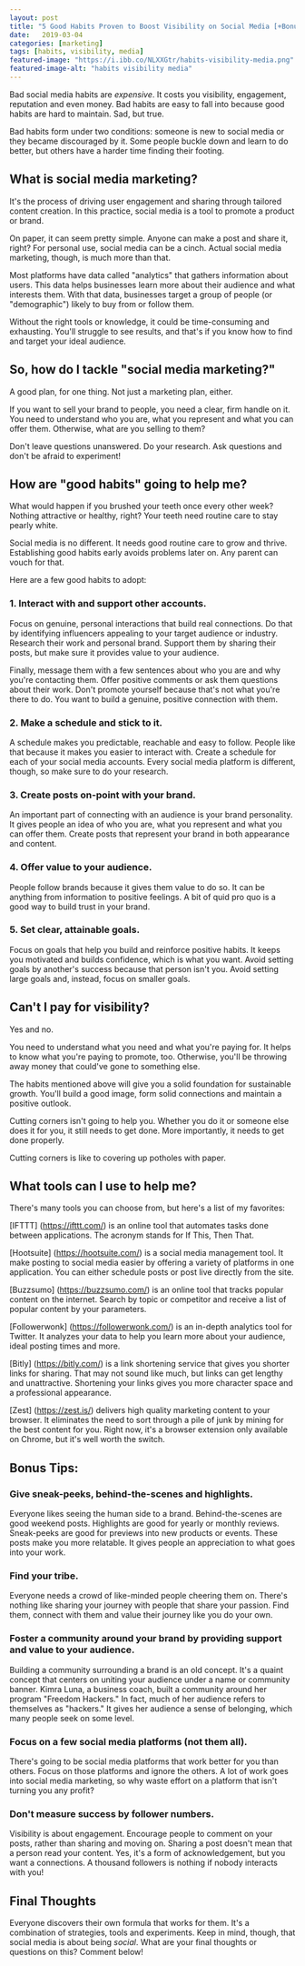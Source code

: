 ```yaml
---
layout: post
title: "5 Good Habits Proven to Boost Visibility on Social Media [+Bonus Tips]"
date:   2019-03-04
categories: [marketing]
tags: [habits, visibility, media]
featured-image: "https://i.ibb.co/NLXXGtr/habits-visibility-media.png"
featured-image-alt: "habits visibility media"
---
```


Bad social media habits are *expensive*. It costs you visibility, engagement, reputation and even money. Bad habits are easy to fall into because good habits are hard to maintain. Sad, but true. 

Bad habits form under two conditions: someone is new to social media or they became discouraged by it. Some people buckle down and learn to do better, but others have a harder time finding their footing.

## What is social media marketing?

It's the process of driving user engagement and sharing through tailored content creation. In this practice, social media is a tool to promote a product or brand. 

On paper, it can seem pretty simple. Anyone can make a post and share it, right? For personal use, social media can be a cinch. Actual social media marketing, though, is much more than that. 

Most platforms have data called "analytics" that gathers information about users. This data helps businesses learn more about their audience and what interests them. With that data, businesses target a group of people (or "demographic") likely to buy from or follow them.

Without the right tools or knowledge, it could be time-consuming and exhausting. You'll struggle to see results, and that's if you know how to find and target your ideal audience. 

## So, how do I tackle "social media marketing?"

A good plan, for one thing. Not just a marketing plan, either. 

If you want to sell your brand to people, you need a clear, firm handle on it. You need to understand who you are, what you represent and what you can offer them. Otherwise, what are you selling to them?

Don't leave questions unanswered. Do your research. Ask questions and don't be afraid to experiment!

## How are "good habits" going to help me?

What would happen if you brushed your teeth once every other week? Nothing attractive or healthy, right? Your teeth need routine care to stay pearly white. 

Social media is no different. It needs good routine care to grow and thrive. Establishing good habits early avoids problems later on. Any parent can vouch for that. 

Here are a few good habits to adopt: 

### 1. Interact with and support other accounts.

Focus on genuine, personal interactions that build real connections. Do that by identifying influencers appealing to your target audience or industry. Research their work and personal brand. Support them by sharing their posts, but make sure it provides value to your audience.

Finally, message them with a few sentences about who you are and why you're contacting them. Offer positive comments or ask them questions about their work. Don't promote yourself because that's not what you're there to do. You want to build a genuine, positive connection with them. 

### 2. Make a schedule and stick to it.

A schedule makes you predictable, reachable and easy to follow. People like that because it makes you easier to interact with. Create a schedule for each of your social media accounts. Every social media platform is different, though, so make sure to do your research.

### 3. Create posts on-point with your brand.

An important part of connecting with an audience is your brand personality. It gives people an idea of who you are, what you represent and what you can offer them. Create posts that represent your brand in both appearance and content.

### 4. Offer value to your audience. 

People follow brands because it gives them value to do so. It can be anything from information to positive feelings. A bit of quid pro quo is a good way to build trust in your brand.

### 5. Set clear, attainable goals.

Focus on goals that help you build and reinforce positive habits. It keeps you motivated and builds confidence, which is what you want. Avoid setting goals by another's success because that person isn't you. Avoid setting large goals and, instead, focus on smaller goals. 

## Can't I pay for visibility?

Yes and no. 

You need to understand what you need and what you're paying for. It helps to know what you're paying to promote, too. Otherwise, you'll be throwing away money that could've gone to something else. 

The habits mentioned above will give you a solid foundation for sustainable growth. You'll build a good image, form solid connections and maintain a positive outlook. 

Cutting corners isn't going to help you. Whether you do it or someone else does it for you, it still needs to get done. More importantly, it needs to get done properly. 

Cutting corners is like to covering up potholes with paper.

## What tools can I use to help me?

There's many tools you can choose from, but here's a list of my favorites: 

[IFTTT] (https://ifttt.com/) is an online tool that automates tasks done between applications. The acronym stands for If This, Then That. 

[Hootsuite] (https://hootsuite.com/) is a social media management tool. It make posting to social media easier by offering a variety of platforms in one application. You can either schedule posts or post live directly from the site.

[Buzzsumo] (https://buzzsumo.com/) is an online tool that tracks popular content on the internet. Search by topic or competitor and receive a list of popular content by your parameters. 

[Followerwonk] (https://followerwonk.com/) is an in-depth analytics tool for Twitter. It analyzes your data to help you learn more about your audience, ideal posting times and more.

[Bitly] (https://bitly.com/) is a link shortening service that gives you shorter links for sharing. That may not sound like much, but links can get lengthy and unattractive. Shortening your links gives you more character space and a professional appearance.

[Zest] (https://zest.is/) delivers high quality marketing content to your browser. It eliminates the need to sort through a pile of junk by mining for the best content for you. Right now, it's a browser extension only available on Chrome, but it's well worth the switch.

## Bonus Tips: 

### Give sneak-peeks, behind-the-scenes and highlights.

Everyone likes seeing the human side to a brand. Behind-the-scenes are good weekend posts. Highlights are good for yearly or monthly reviews. Sneak-peeks are good for previews into new products or events. These posts make you more relatable. It gives people an appreciation to what goes into your work.

### Find your tribe.

Everyone needs a crowd of like-minded people cheering them on. There's nothing like sharing your journey with people that share your passion. Find them, connect with them and value their journey like you do your own.

### Foster a community around your brand by providing support and value to your audience.

Building a community surrounding a brand is an old concept. It's a quaint concept that centers on uniting your audience under a name or community banner. Kimra Luna, a business coach, built a community around her program "Freedom Hackers." In fact, much of her audience refers to themselves as "hackers." It gives her audience a sense of belonging, which many people seek on some level.

### Focus on a few social media platforms (not them all). 

There's going to be social media platforms that work better for you than others. Focus on those platforms and ignore the others. A lot of work goes into social media marketing, so why waste effort on a platform that isn't turning you any profit? 

### Don't measure success by follower numbers. 

Visibility is about engagement. Encourage people to comment on your posts, rather than sharing and moving on. Sharing a post doesn't mean that a person read your content. Yes, it's a form of acknowledgement, but you want a connections. A thousand followers is nothing if nobody interacts with you!

## Final Thoughts 

Everyone discovers their own formula that works for them. It's a combination of strategies, tools and experiments. Keep in mind, though, that social media is about being *social*. What are your final thoughts or questions on this? Comment below!